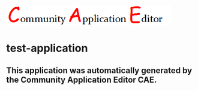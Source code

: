 ![CAE](https://github.com/GHProjectsTest/application-36/blob/master/img/logo.png)  

test-application
===================


This application was automatically generated by the Community Application Editor CAE.  
---------------
